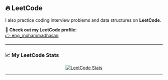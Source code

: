 ## 🔥 LeetCode

I also practice coding interview problems and data structures on **LeetCode**.  

🔗 **Check out my LeetCode profile:**  
[👉 eng_mohammadhasan](https://leetcode.com/u/eng_mohammadhasan/)

---

### 📈 My LeetCode Stats

<p align="center">
  <a href="https://leetcode.com/u/eng_mohammadhasan/" target="_blank">
    <img src="https://leetcard.jacoblin.cool/eng_mohammadhasan?theme=dark&font=Source%20Code%20Pro&ext=heatmap" alt="LeetCode Stats" />
  </a>
</p>

---